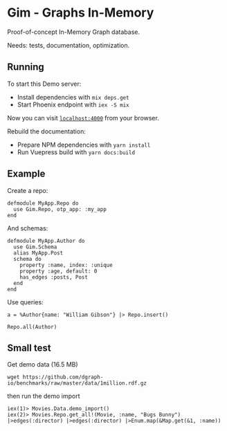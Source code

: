 # Gim - Graphs In-Memory

Proof-of-concept In-Memory Graph database.

Needs: tests, documentation, optimization.

## Running

To start this Demo server:

  * Install dependencies with `mix deps.get`
  * Start Phoenix endpoint with `iex -S mix`

Now you can visit [`localhost:4000`](http://localhost:4000) from your browser.

Rebuild the documentation:

  * Prepare NPM dependencies with `yarn install`
  * Run Vuepress build with `yarn docs:build`

## Example

Create a repo:

    defmodule MyApp.Repo do
      use Gim.Repo, otp_app: :my_app
    end

And schemas:

    defmodule MyApp.Author do
      use Gim.Schema
      alias MyApp.Post
      schema do
        property :name, index: :unique
        property :age, default: 0
        has_edges :posts, Post
      end
    end

Use queries:

    a = %Author{name: "William Gibson"} |> Repo.insert()

    Repo.all(Author)

## Small test

Get demo data (16.5 MB)

    wget https://github.com/dgraph-io/benchmarks/raw/master/data/1million.rdf.gz

then run the demo import

    iex(1)> Movies.Data.demo_import()
    iex(2)> Movies.Repo.get_all!(Movie, :name, "Bugs Bunny") |>edges(:director) |>edges(:director) |>Enum.map(&Map.get(&1, :name))
